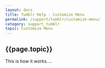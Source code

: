 ```yaml
---
layout: docs
title: Tumblr Help - Customize Menu
permalink: /support/tumblr/customize-menu/
category: support_tumblr
topic: Customize Menu
---
```


## {{page.topic}}

This is how it works....